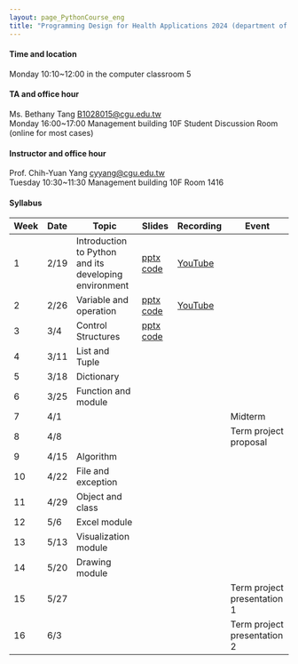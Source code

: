 ```yaml
---
layout: page_PythonCourse_eng
title: "Programming Design for Health Applications 2024 (department of physical therapy)"
---
```

<!---
course code GT0174
course id 61033
number of students 49人
-->

#### Time and location
Monday 10:10~12:00 in the computer classroom 5<br/>

#### TA and office hour
Ms. Bethany Tang B1028015@cgu.edu.tw <br/>
Monday 16:00~17:00 Management building 10F Student Discussion Room (online for most cases) <br/>

#### Instructor and office hour
Prof. Chih-Yuan Yang cyyang@cgu.edu.tw <br/>
Tuesday 10:30~11:30 Management building 10F Room 1416<br/>

#### Syllabus

|Week|Date   |Topic                       |Slides   |Recording       | Event     |
|--- |---   |---                        |---     |---        |---       |
|1   |2/19  | Introduction to Python and its developing environment       | [pptx](https://changgunguniversity-my.sharepoint.com/:p:/g/personal/d000019097_cgu_edu_tw/EWE2xpbRm9tLhgnKREF8LYABDFQ8D7Vm7N0F1dwjnPosrQ?e=rhte1G) [code](https://changgunguniversity-my.sharepoint.com/:f:/g/personal/d000019097_cgu_edu_tw/EgTC2j0wDgNLn4HNjNtp0iMBrfHhnS90_YSWiKoJk7lYeQ?e=lQQcd1)       |  [YouTube](https://youtu.be/BXqpsbl7iEw)        |          |
|2   |2/26  | Variable and operation               | [pptx](https://changgunguniversity-my.sharepoint.com/:p:/g/personal/d000019097_cgu_edu_tw/EcEiGaws1l1IqAMp0vK4xpcB_8SBdnpolWYfo4_rtmWbvg?e=Tn1uBF) [code](https://changgunguniversity-my.sharepoint.com/:f:/g/personal/d000019097_cgu_edu_tw/Enu1EWyCdOpAg1bMZCmImSwBERzlnDfhteLXpH1H8N0v9g?e=2mKQR7)       | [YouTube](https://youtu.be/FK1JJ8RebwM)         |          |
|3   |3/4   | Control Structures                   | [pptx](https://changgunguniversity-my.sharepoint.com/:p:/g/personal/d000019097_cgu_edu_tw/EWPrsXSqhttOnH-Grn2HyYQBZ-ohQC0F7ipn1653SiUfbQ?e=UP3slJ) [code](https://changgunguniversity-my.sharepoint.com/:f:/g/personal/d000019097_cgu_edu_tw/EhT6fGcO-ZtMritw7V76TVkBbbLEMFN2SXtT3rtcIrbrrg?e=1FM4eA)        |         |           |
|4   |3/11  | List and Tuple                       |        |        |           |
|5   |3/18  | Dictionary                  |       |         |           |
|6   |3/25  | Function and module                      |        |         |           |
|7   |4/1   |                           |        |         | Midterm     |
|8   |4/8   |                           |      |         |  Term project proposal  |
|9   |4/15  | Algorithm                |      |         |              |
|10  |4/22  | File and exception                    |      |         |              |
|11  |4/29  | Object and class            |      |         |              |
|12  |5/6   | Excel module            |      |         |              |
|13  |5/13  | Visualization module                 |      |         |              |
|14  |5/20  | Drawing module                  |      |         |               |
|15  |5/27  |                           |      |         |  Term project presentation 1      |
|16  |6/3   |                           |      |         |  Term project presentation 2       |

<br/>


